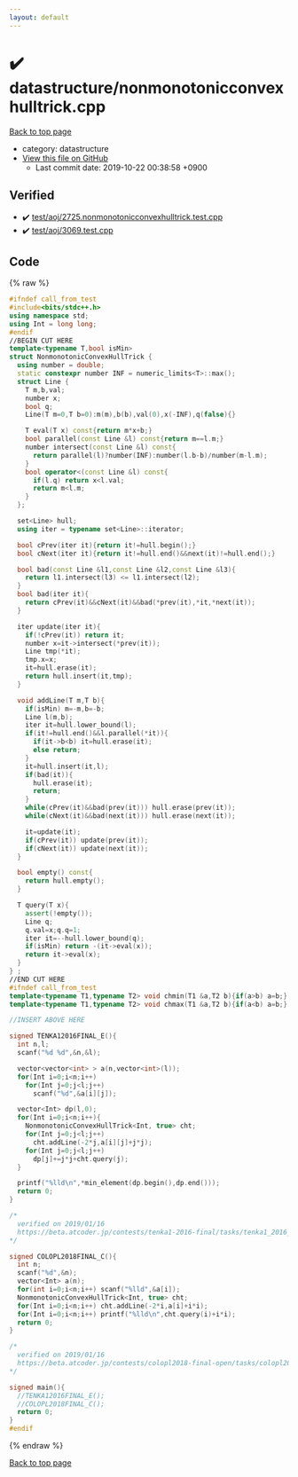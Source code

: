 ```yaml
---
layout: default
---
```


<!-- mathjax config similar to math.stackexchange -->
<script type="text/javascript" async
  src="https://cdnjs.cloudflare.com/ajax/libs/mathjax/2.7.5/MathJax.js?config=TeX-MML-AM_CHTML">
</script>
<script type="text/x-mathjax-config">
  MathJax.Hub.Config({
    TeX: { equationNumbers: { autoNumber: "AMS" }},
    tex2jax: {
      inlineMath: [ ['$','$'] ],
      processEscapes: true
    },
    "HTML-CSS": { matchFontHeight: false },
    displayAlign: "left",
    displayIndent: "2em"
  });
</script>

<script type="text/javascript" src="https://cdnjs.cloudflare.com/ajax/libs/jquery/3.4.1/jquery.min.js"></script>
<script src="https://cdn.jsdelivr.net/npm/jquery-balloon-js@1.1.2/jquery.balloon.min.js" integrity="sha256-ZEYs9VrgAeNuPvs15E39OsyOJaIkXEEt10fzxJ20+2I=" crossorigin="anonymous"></script>
<script type="text/javascript" src="../../assets/js/copy-button.js"></script>
<link rel="stylesheet" href="../../assets/css/copy-button.css" />


# :heavy_check_mark: datastructure/nonmonotonicconvexhulltrick.cpp
<a href="../../index.html">Back to top page</a>

* category: datastructure
* <a href="{{ site.github.repository_url }}/blob/master/datastructure/nonmonotonicconvexhulltrick.cpp">View this file on GitHub</a>
    - Last commit date: 2019-10-22 00:38:58 +0900




## Verified
* :heavy_check_mark: <a href="../../verify/test/aoj/2725.nonmonotonicconvexhulltrick.test.cpp.html">test/aoj/2725.nonmonotonicconvexhulltrick.test.cpp</a>
* :heavy_check_mark: <a href="../../verify/test/aoj/3069.test.cpp.html">test/aoj/3069.test.cpp</a>


## Code
{% raw %}
```cpp
#ifndef call_from_test
#include<bits/stdc++.h>
using namespace std;
using Int = long long;
#endif
//BEGIN CUT HERE
template<typename T,bool isMin>
struct NonmonotonicConvexHullTrick {
  using number = double;
  static constexpr number INF = numeric_limits<T>::max();
  struct Line {
    T m,b,val;
    number x;
    bool q;
    Line(T m=0,T b=0):m(m),b(b),val(0),x(-INF),q(false){}

    T eval(T x) const{return m*x+b;}
    bool parallel(const Line &l) const{return m==l.m;}
    number intersect(const Line &l) const{
      return parallel(l)?number(INF):number(l.b-b)/number(m-l.m);
    }
    bool operator<(const Line &l) const{
      if(l.q) return x<l.val;
      return m<l.m;
    }
  };

  set<Line> hull;
  using iter = typename set<Line>::iterator;

  bool cPrev(iter it){return it!=hull.begin();}
  bool cNext(iter it){return it!=hull.end()&&next(it)!=hull.end();}

  bool bad(const Line &l1,const Line &l2,const Line &l3){
    return l1.intersect(l3) <= l1.intersect(l2);
  }
  bool bad(iter it){
    return cPrev(it)&&cNext(it)&&bad(*prev(it),*it,*next(it));
  }

  iter update(iter it){
    if(!cPrev(it)) return it;
    number x=it->intersect(*prev(it));
    Line tmp(*it);
    tmp.x=x;
    it=hull.erase(it);
    return hull.insert(it,tmp);
  }

  void addLine(T m,T b){
    if(isMin) m=-m,b=-b;
    Line l(m,b);
    iter it=hull.lower_bound(l);
    if(it!=hull.end()&&l.parallel(*it)){
      if(it->b<b) it=hull.erase(it);
      else return;
    }
    it=hull.insert(it,l);
    if(bad(it)){
      hull.erase(it);
      return;
    }
    while(cPrev(it)&&bad(prev(it))) hull.erase(prev(it));
    while(cNext(it)&&bad(next(it))) hull.erase(next(it));

    it=update(it);
    if(cPrev(it)) update(prev(it));
    if(cNext(it)) update(next(it));
  }

  bool empty() const{
    return hull.empty();
  }

  T query(T x){
    assert(!empty());
    Line q;
    q.val=x;q.q=1;
    iter it=--hull.lower_bound(q);
    if(isMin) return -(it->eval(x));
    return it->eval(x);
  }
} ;
//END CUT HERE
#ifndef call_from_test
template<typename T1,typename T2> void chmin(T1 &a,T2 b){if(a>b) a=b;}
template<typename T1,typename T2> void chmax(T1 &a,T2 b){if(a<b) a=b;}

//INSERT ABOVE HERE

signed TENKA12016FINAL_E(){
  int n,l;
  scanf("%d %d",&n,&l);

  vector<vector<int> > a(n,vector<int>(l));
  for(Int i=0;i<n;i++)
    for(Int j=0;j<l;j++)
      scanf("%d",&a[i][j]);

  vector<Int> dp(l,0);
  for(Int i=0;i<n;i++){
    NonmonotonicConvexHullTrick<Int, true> cht;
    for(Int j=0;j<l;j++)
      cht.addLine(-2*j,a[i][j]+j*j);
    for(Int j=0;j<l;j++)
      dp[j]+=j*j+cht.query(j);
  }

  printf("%lld\n",*min_element(dp.begin(),dp.end()));
  return 0;
}

/*
  verified on 2019/01/16
  https://beta.atcoder.jp/contests/tenka1-2016-final/tasks/tenka1_2016_final_e
*/

signed COLOPL2018FINAL_C(){
  int n;
  scanf("%d",&n);
  vector<Int> a(n);
  for(int i=0;i<n;i++) scanf("%lld",&a[i]);
  NonmonotonicConvexHullTrick<Int, true> cht;
  for(Int i=0;i<n;i++) cht.addLine(-2*i,a[i]+i*i);
  for(Int i=0;i<n;i++) printf("%lld\n",cht.query(i)+i*i);
  return 0;
}

/*
  verified on 2019/01/16
  https://beta.atcoder.jp/contests/colopl2018-final-open/tasks/colopl2018_final_c
*/

signed main(){
  //TENKA12016FINAL_E();
  //COLOPL2018FINAL_C();
  return 0;
}
#endif

```
{% endraw %}

<a href="../../index.html">Back to top page</a>

